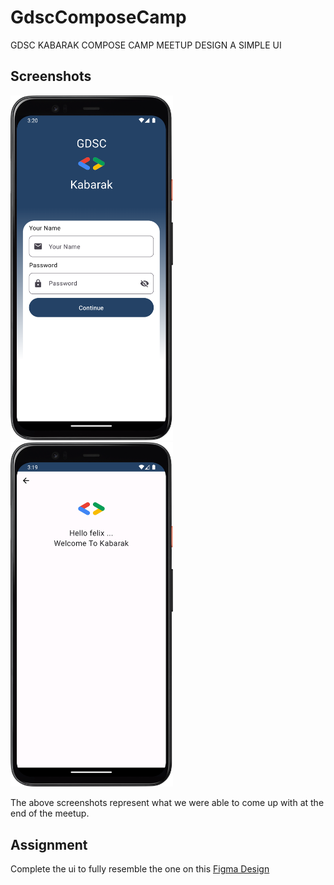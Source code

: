# GdscComposeCamp

GDSC KABARAK COMPOSE CAMP MEETUP DESIGN A SIMPLE UI


## Screenshots
<img src="/screenshots/login.png" width="260">&emsp;
<img src="/screenshots/home.png" width="260">

The above screenshots represent what we were able to come up with at the end of the meetup.

## Assignment  
Complete the ui to  fully resemble the one on this [Figma Design](https://www.figma.com/file/ny4QGWeRQhSVz3LJHeMozy/GDSCKABARAK?node-id=0%3A1&t=5pf68XKrIK5ymYEz-1)
